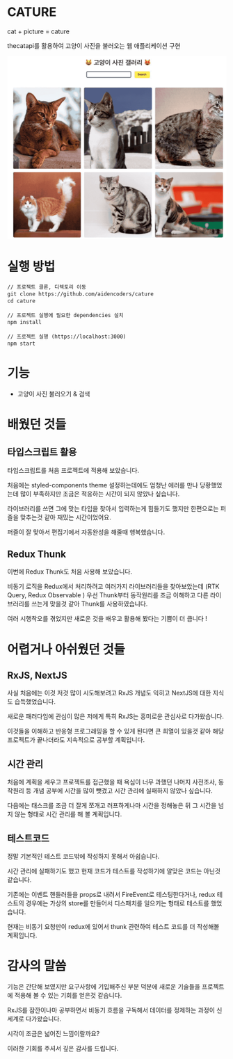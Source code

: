 # CATURE

cat + picture = cature

thecatapi를 활용하여 고양이 사진을 불러오는 웹 애플리케이션 구현

<img src="public/asset/cature.gif" />

# 실행 방법

```shell
// 프로젝트 클론, 디렉토리 이동
git clone https://github.com/aidencoders/cature
cd cature

// 프로젝트 실행에 필요한 dependencies 설치
npm install

// 프로젝트 실행 (https://localhost:3000)
npm start
```

# 기능

- 고양이 사진 불러오기 & 검색

# 배웠던 것들

## 타입스크립트 활용

타입스크립트를 처음 프로젝트에 적용해 보았습니다.

처음에는 styled-components theme 설정하는데에도 엄청난 에러를 만나 당황했었는데 많이 부족하지만 조금은 적응하는 시간이 되지 않았나 싶습니다.

라이브러리를 쓰면 그에 맞는 타입을 찾아서 입력하는게 힘들기도 했지만 한편으로는 퍼즐을 맞추는것 같아 재밌는 시간이었어요.

퍼즐이 잘 맞아서 편집기에서 자동완성을 해줄때 행복했습니다.

## Redux Thunk

이번에 Redux Thunk도 처음 사용해 보았습니다.

비동기 로직을 Redux에서 처리하려고 여러가지 라이브러리들을 찾아보았는데 (RTK Query, Redux Observable ) 우선 Thunk부터 동작원리를 조금 이해하고 다른 라이브러리를 쓰는게 맞을것 같아 Thunk를 사용하였습니다.

여러 시행착오를 겪었지만 새로운 것을 배우고 활용해 봤다는 기쁨이 더 큽니다 !

# 어렵거나 아쉬웠던 것들

## RxJS, NextJS

사실 처음에는 이것 저것 많이 시도해보려고 RxJS 개념도 익히고 NextJS에 대한 지식도 습득했었습니다.

새로운 패러다임에 관심이 많은 저에게 특히 RxJS는 흥미로운 관심사로 다가왔습니다.

이것들을 이해하고 반응형 프로그래밍을 할 수 있게 된다면 큰 희열이 있을것 같아 해당 프로젝트가 끝나더라도 지속적으로 공부할 계획입니다.

## 시간 관리

처음에 계획을 세우고 프로젝트를 접근했을 때 욕심이 너무 과했던 나머지 사전조사, 동작원리 등 개념 공부에 시간을 많이 뺏겼고 시간 관리에 실패하지 않았나 싶습니다.

다음에는 태스크를 조금 더 잘게 쪼개고 러프하게나마 시간을 정해놓은 뒤 그 시간을 넘지 않는 형태로 시간 관리를 해 볼 계획입니다.

## 테스트코드

정말 기본적인 테스트 코드밖에 작성하지 못해서 아쉽습니다.

시간 관리에 실패하기도 했고 현재 코드가 테스트를 작성하기에 알맞은 코드는 아닌것 같습니다.

기존에는 이벤트 핸들러들을 props로 내려서 FireEvent로 테스팅한다거나, redux 테스트의 경우에는 가상의 store를 만들어서 디스패치를 일으키는 형태로 테스트를 했었습니다.

현재는 비동기 요청만이 redux에 있어서 thunk 관련하여 테스트 코드를 더 작성해볼 계획입니다.

# 감사의 말씀

기능은 간단해 보였지만 요구사항에 기입해주신 부분 덕분에 새로운 기술들을 프로젝트에 적용해 볼 수 있는 기회를 얻은것 같습니다.

RxJS를 잠깐이나마 공부하면서 비동기 흐름을 구독해서 데이터를 정제하는 과정이 신세계로 다가왔습니다.

시각이 조금은 넓어진 느낌이랄까요?

이러한 기회를 주셔서 깊은 감사를 드립니다.
